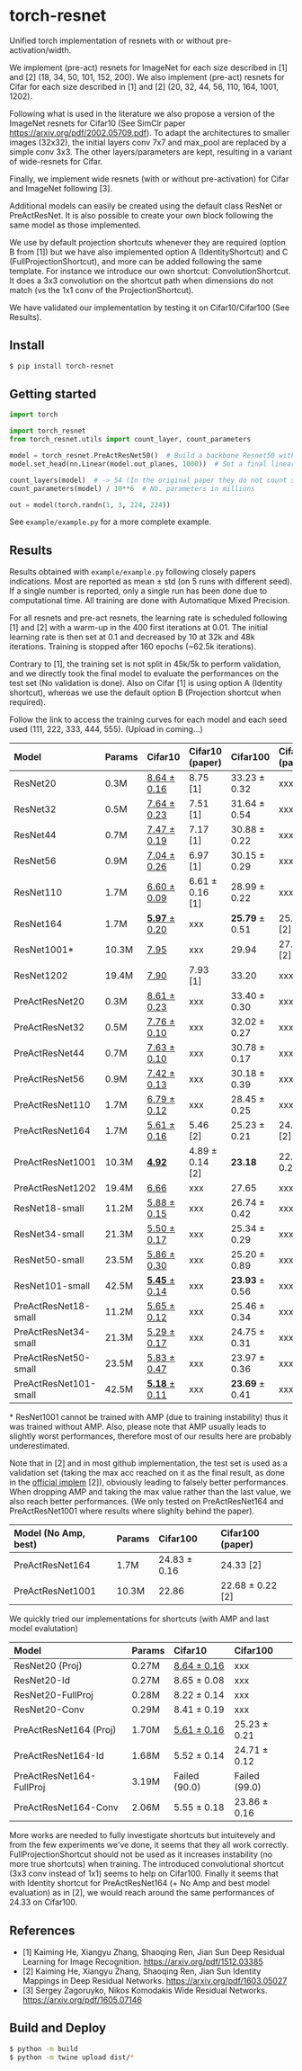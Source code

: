 # torch-resnet

Unified torch implementation of resnets with or without pre-activation/width.

We implement (pre-act) resnets for ImageNet for each size described in [1] and [2] (18, 34, 50, 101, 152, 200).
We also implement (pre-act) resnets for Cifar for each size described in [1] and [2] (20, 32, 44, 56, 110, 164, 1001, 1202).

Following what is used in the literature we also propose a version of the ImageNet resnets for Cifar10 (See SimClr paper https://arxiv.org/pdf/2002.05709.pdf). To adapt the architectures
to smaller images (32x32), the initial layers conv 7x7 and max_pool are replaced by a simple conv 3x3. The other layers/parameters are kept, resulting in a variant of wide-resnets for Cifar.

Finally, we implement wide resnets (with or without pre-activation) for Cifar and ImageNet following [3].

Additional models can easily be created using the default class ResNet or PreActResNet.
It is also possible to create your own block following the same model as those implemented.

We use by default projection shortcuts whenever they are required (option B from [1]) but we have also implemented option A (IdentityShortcut) and C (FullProjectionShortcut), and more can be added following the same template. For instance we introduce our own shortcut: ConvolutionShortcut. It does a 3x3 convolution on the shortcut path when dimensions do not match (vs the 1x1 conv of the ProjectionShortcut).

We have validated our implementation by testing it on Cifar10/Cifar100 (See Results).

## Install

```bash
$ pip install torch-resnet
```


## Getting started

```python
import torch

import torch_resnet
from torch_resnet.utils import count_layer, count_parameters

model = torch_resnet.PreActResNet50()  # Build a backbone Resnet50 with pre-activation for ImageNet
model.set_head(nn.Linear(model.out_planes, 1000))  # Set a final linear head

count_layers(model)  # -> 54 (In the original paper they do not count shortcut/downsampling layers)
count_parameters(model) / 10**6  # Nb. parameters in millions

out = model(torch.randn(1, 3, 224, 224))
```

See `example/example.py` for a more complete example.

## Results

Results obtained with `example/example.py` following closely papers indications. Most are reported as mean $\pm$ std (on 5 runs with different seed). If a single number is reported, only a single run has been done due to computational time. All training are done with Automatique Mixed Precision.

For all resnets and pre-act resnets, the learning rate is scheduled following [1] and [2] with a warm-up in the 400 first iterations at 0.01. The initial learning rate is then set at 0.1 and decreased by 10 at 32k and 48k
iterations. Training is stopped after 160 epochs (~62.5k iterations).

Contrary to [1], the training set is not split in 45k/5k to perform validation, and we directly took the final model to evaluate the performances on the
test set (No validation is done). Also on Cifar [1] is using option A (Identity shortcut), whereas we use the default option B (Projection shortcut when required).

Follow the link to access the training curves for each model and each seed used (111, 222, 333, 444, 555). (Upload in coming...)


|Model                |Params|Cifar10                                                                         |Cifar10 (paper)    |Cifar100                                                                      |Cifar100 (paper)    |
|:-                   |:---- |:-----                                                                          |:-----             |:-----                                                                        |:----               |
|ResNet20             |0.3M  |[8.64 $\pm$ 0.16](https://tensorboard.dev/experiment/Wp0BnqgsQAiNlda6jbHyNw)    |8.75 [1]           |33.23 $\pm$ 0.32                                                              |xxx                 |
|ResNet32             |0.5M  |[7.64 $\pm$ 0.23](https://tensorboard.dev/experiment/jS3iZpYnSXe0JWbmdmsJRg)    |7.51 [1]           |31.64 $\pm$ 0.54                                                              |xxx                 |
|ResNet44             |0.7M  |[7.47 $\pm$ 0.19](https://tensorboard.dev/experiment/Vp32WK2GTEu6EkyTdAc9gg)    |7.17 [1]           |30.88 $\pm$ 0.22                                                              |xxx                 |
|ResNet56             |0.9M  |[7.04 $\pm$ 0.26](https://tensorboard.dev/experiment/I6RV0GFqQni9LnWxRnBFWw)    |6.97 [1]           |30.15 $\pm$ 0.29                                                              |xxx                 |
|ResNet110            |1.7M  |[6.60 $\pm$ 0.09](https://tensorboard.dev/experiment/oh0WxpW0Sw6Yrq5vRBWbVg)    |6.61 $\pm$ 0.16 [1]|28.99 $\pm$ 0.22                                                              |xxx                 |
|ResNet164            |1.7M  |[**5.97** $\pm$ 0.20](https://tensorboard.dev/experiment/obTXYd9NSx2xErmzvHwzjw)|xxx                |**25.79** $\pm$ 0.51                                                          |25.16 [2]           |
|ResNet1001*          |10.3M |[7.95](https://tensorboard.dev/experiment/pZCAbqaoQR2I2T9mLGZZzg)               |xxx                |29.94                                                                         |27.82 [2]           |
|ResNet1202           |19.4M |[7.90](https://tensorboard.dev/experiment/dUMT2GoDR7GgDgnun6oDLA)               |7.93 [1]           |33.20                                                                         |xxx                 |
|PreActResNet20       |0.3M  |[8.61 $\pm$ 0.23](https://tensorboard.dev/experiment/RlKrhoLnRA6ptZcns3R7fA)    |xxx                |33.40 $\pm$ 0.30                                                              |xxx                 |
|PreActResNet32       |0.5M  |[7.76 $\pm$ 0.10](https://tensorboard.dev/experiment/LcNVsEdzSBKeZJygGBTpEw)    |xxx                |32.02 $\pm$ 0.27                                                              |xxx                 |
|PreActResNet44       |0.7M  |[7.63 $\pm$ 0.10](https://tensorboard.dev/experiment/I4yJquNxQ8eDdgKcxUDE7A)    |xxx                |30.78 $\pm$ 0.17                                                              |xxx                 |
|PreActResNet56       |0.9M  |[7.42 $\pm$ 0.13](https://tensorboard.dev/experiment/XdcNemL8Ta2WbVXWq1aTeg)    |xxx                |30.18 $\pm$ 0.39                                                              |xxx                 |
|PreActResNet110      |1.7M  |[6.79 $\pm$ 0.12](https://tensorboard.dev/experiment/TpDZKZmqTlS6NyFVL1ebAQ)    |xxx                |28.45 $\pm$ 0.25                                                              |xxx                 |
|PreActResNet164      |1.7M  |[5.61 $\pm$ 0.16](https://tensorboard.dev/experiment/L4V78FG7T2a4OYxAGnN7jQ)    |5.46 [2]           |25.23 $\pm$ 0.21                                                              |24.33 [2]           |
|PreActResNet1001     |10.3M |[**4.92**](https://tensorboard.dev/experiment/VUM0SW35Rc24wasG8S79GA)           |4.89 $\pm$ 0.14 [2]|**23.18**                                                                     |22.68 $\pm$ 0.22 [2]|
|PreActResNet1202     |19.4M |[6.66](https://tensorboard.dev/experiment/e7WPBDcbRwuZRJReQsoPFg)               |xxx                |27.65                                                                         |xxx                 |
|ResNet18-small       |11.2M |[5.88 $\pm$ 0.15](https://tensorboard.dev/experiment/CeMWgwkzSwOsgQK79422sg)    |xxx                |26.74 $\pm$ 0.42                                                              |xxx                 |
|ResNet34-small       |21.3M |[5.50 $\pm$ 0.17](https://tensorboard.dev/experiment/kIDACG9AQreEGmQWNy9BgA)    |xxx                |25.34 $\pm$ 0.29                                                              |xxx                 |
|ResNet50-small       |23.5M |[5.86 $\pm$ 0.30](https://tensorboard.dev/experiment/5aybpi2SRgqNyyqk6G31yw)    |xxx                |25.20 $\pm$ 0.89                                                              |xxx                 |
|ResNet101-small      |42.5M |[**5.45** $\pm$ 0.14](https://tensorboard.dev/experiment/oCVDgyw6QE2Te14IBg73HA)|xxx                |**23.93** $\pm$ 0.56                                                          |xxx                 |
|PreActResNet18-small |11.2M |[5.65 $\pm$ 0.12](https://tensorboard.dev/experiment/0vnxKYlFR3yTPXaueKgyOg)    |xxx                |25.46 $\pm$ 0.34                                                              |xxx                 |
|PreActResNet34-small |21.3M |[5.29 $\pm$ 0.17](https://tensorboard.dev/experiment/eC8EEvTmSa6AQzNP7rRAnQ)    |xxx                |24.75 $\pm$ 0.31                                                              |xxx                 |
|PreActResNet50-small |23.5M |[5.83 $\pm$ 0.47](https://tensorboard.dev/experiment/Nv6afoQgT1u29nwIE7S7QQ)    |xxx                |23.97 $\pm$ 0.36                                                              |xxx                 |
|PreActResNet101-small|42.5M |[**5.18** $\pm$ 0.11](https://tensorboard.dev/experiment/ExFlD37jSPuguDQnjBS5gQ)|xxx                |**23.69** $\pm$ 0.41                                                          |xxx                 |

\* ResNet1001 cannot be trained with AMP (due to training instability) thus it was trained without AMP. Also, please note that AMP usually leads to slightly worst performances, therefore most of our results here are probably underestimated.

Note that in [2] and in most github implementation, the test set is used as a validation set (taking the max acc reached on it as the final result, as done in the [official implem](https://github.com/facebookarchive/fb.resnet.torch) [2]), obviously leading to falsely better performances.  When dropping AMP and taking the max value rather than the last value, we also reach better performances. (We only tested on PreActResNet164 and PreActResNet1001 where results where slighlty behind the paper).

|Model (No Amp, best)|Params|Cifar100                                                                      |Cifar100 (paper)    |
|:-                  |:---- |:-----                                                                        |:----               |
|PreActResNet164     |1.7M  |24.83 $\pm$ 0.16                                                              |24.33 [2]           |
|PreActResNet1001    |10.3M |22.86                                                                         |22.68 $\pm$ 0.22 [2]|


We quickly tried our implementations for shortcuts (with AMP and last model evalutation)


|Model                    |Params|Cifar10                                                                      |Cifar100             |
|:-                       |:---- |:-----                                                                       |:-                   |
|ResNet20 (Proj)          |0.27M |[8.64 $\pm$ 0.16](https://tensorboard.dev/experiment/Wp0BnqgsQAiNlda6jbHyNw) |xxx                  |
|ResNet20-Id              |0.27M |8.65 $\pm$ 0.08                                                              |xxx                  |
|ResNet20-FullProj        |0.28M |8.22 $\pm$ 0.14                                                              |xxx                  |
|ResNet20-Conv            |0.29M |8.41 $\pm$ 0.19                                                              |xxx                  |
|PreActResNet164 (Proj)   |1.70M |[5.61 $\pm$ 0.16](https://tensorboard.dev/experiment/L4V78FG7T2a4OYxAGnN7jQ) |25.23 $\pm$ 0.21     |
|PreActResNet164-Id       |1.68M |5.52 $\pm$ 0.14                                                              |24.71 $\pm$ 0.12     |
|PreActResNet164-FullProj |3.19M |Failed (90.0)                                                                |Failed (99.0)        |
|PreActResNet164-Conv     |2.06M |5.55 $\pm$ 0.18                                                              |23.86 $\pm$ 0.16     |

More works are needed to fully investigate shortcuts but intuitevely and from the few experiments we've done, it seems that they all work correctly. FullProjectionShortcut
should not be used as it increases instability (no more true shortcuts) when training. The introduced convolutional shortcut (3x3 conv instead of 1x1) seems to
help on Cifar100. Finally it seems that with Identity shortcut for PreActResNet164 (+ No Amp and best model evaluation) as in [2], we would reach around the same
performances of 24.33 on Cifar100.

## References

* [1] Kaiming He, Xiangyu Zhang, Shaoqing Ren, Jian Sun
    Deep Residual Learning for Image Recognition. https://arxiv.org/pdf/1512.03385
* [2] Kaiming He, Xiangyu Zhang, Shaoqing Ren, Jian Sun
    Identity Mappings in Deep Residual Networks. https://arxiv.org/pdf/1603.05027
* [3] Sergey Zagoruyko, Nikos Komodakis
    Wide Residual Networks. https://arxiv.org/pdf/1605.07146

## Build and Deploy

```bash
$ python -m build
$ python -m twine upload dist/*
```
